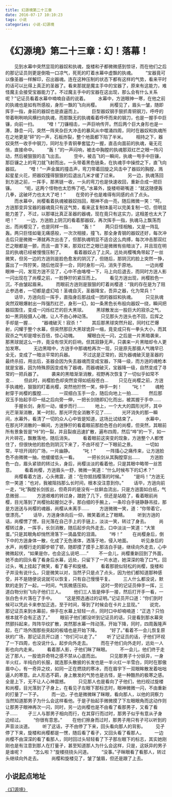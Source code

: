 ```yaml
---
title: 幻源境第二十三章
date: 2016-07-17 10:10:23
tags: 小说
categories: 小说-幻源境
---
```

《幻源境》第二十三章：幻！落幕！
===
<!-- more -->
　　见到水幕中突然显现的器奴和执魂，旋楼和孑都微微感到惊讶，而在他们之后的那记证员则更是倒吸一口凉气，死死的盯着水幕中虚飘的执魂。
　　“宝器竟可以像圣器一样解印，召出器魂。连在这种压制的状态下都有这样的气势，看来平时的话可以比得上真正的圣器了。看来那就是魔主手中的宝器了，原来有这能力，难怪魔主会接受宝器能力了。不过魔主手中的宝器在这出现，那么会有什么关系呢？”记证员看着水幕中喃喃自语的说着。
　　水幕中，方逍眼神一寒，在他之前的执魂也是如有所感般，身形一飘的飞向尚樱。
　　尚樱见了，眉头一皱，随即挥手一指，身前的器奴也是直逼而上。
　　巨型器奴钢手狠抓青铜钢刀，呼呼的带着咧咧响风横扫向执魂，而那飘无的执魂看着呼呼而来的钢刀，也是一握手中巨镰，向前一扫。
　　“噔！”刀镰相击，一声巨响传开。然后两个巨大身形也是一滞，静息一闪，突然一阵夹杂巨大冲击的暴风从中噬涌四周，同时在器奴和执魂所在之地更是“砰”的一声，石板炸裂，整个地面都下陷了半米。
　　相持之下，器奴突然一收手中钢刀，同时左手青铜拳套猛力一握，直击向面前的执魂，毫无花俏，直接命中。
　　“轰！”的一声闷响，被击中胸膛的执魂那双红芒之眼一阵闪动，然后被狠狠的击飞出去。
　　空中，被击飞的一瞬间，执魂一甩手中巨镰，那巨镰之上的弯刀就飞射而出，一头带着黑色链条，在执魂手中操控之下，直飞向器奴。
　　“噔！”一声金属的撞击声，弯刀带着回旋之风击中了器奴的胸膛，溅起星星火花，把器奴撞得狠狠的后退出几米才缓了过来。
　　另一边，执魂荡回到方逍之前，一挥手，那黑链一收，一头的弯刀也是快速收回，重新合成一把巨镰。
　　“呃，这两个怪物也太恐怖了吧。”水幕外，旋楼咂砸嘴道：“就这随便轰几拳，这破坏力也太大了吧！”
　　在旁的孑也是难得有同感的点了点头。
　　而水幕中，尚樱看着执魂被器奴挡回，眼神不由一亮，随后微微一笑：“呵，方逍那变异宝器的器魂竟只有这气势，看来这复制体虽可以完美复制一切，但明显能力差了，不过，以那堪比真正圣器的器魂，现在竟只有这实力，这相差也太大了吧！”
　　一边，方逍脸上阴沉的看着那器奴，再次挥手一指，执魂马上飘荡而出，而尚樱见了，也是同样一指…
　　“轰！”
　　两只巨怪相触，又是一阵乱轰。两只巨怪如毫无痛感般，一次次相接，撞飞，那全身青钢的器奴还好，每次冲击后只是微微一滞就再次出击了，但那执魂明显不适合这么肉搏，每次冲击那双红芒之眼都是一颤，而且一直下来，那双红芒之眼已是微微有些暗淡了，并且现在明显的执魂已经被慢慢压制了。
　　看着器奴占了上风，远处尚樱嘴角带起了一丝微笑，但另一边的方逍则是脸色愈发的阴沉了，但随后，那阴沉的脸上突然一狰，露出了一阵狞笑，随后他双手一合，同时身形一闪，消失于原地。
　　一边尚樱眼神一闪，发现方逍不见了，心中不由咯噔一下，马上向后退去，而同时方逍人影一闪出现在了尚樱之前，一脸狰狞的紧压而上。
　　看见方逍出现，尚樱脸色一沉，不由皱起眉来。
　　而眼前方逍则是狠狠的盯着尚樱道：“我的存在是为了阻止参选者，一切都是虚幻哈！圣魂自灭，圣器降宝，吾异之器，化为常兵！”
　　话毕，方逍向后一挥手，直指身后那战成一团的器奴和执魂。
　　只见执魂突然双眼爆射出一阵强烈红芒，身形一幻，如一条黑色长布般向器奴一绕，瞬间把器奴围住，变成一闪烁红芒的巨大黑球。
　　黑球散发出一股巨大的寂杀之气，如一黑洞般摄人心魄，让人不由心神动荡。
　　只见那头方逍头也不回，后挥之手却是一握…
　　“器魂破灭！寂杀！”
　　其后那黑球突然升起，同时红芒爆射，闪耀于整个水幕，但突然那巨大黑球诡异一缩，竟变成只有一拳头大小，而其寂杀之气却是增长百倍，惊心动魄。
　　耀眼白光一闪，之后是一片黑暗袭来，那黑球就这么一炸，竟没有惊天的巨响，但其寂静无声，只袭来一片黑暗却令人更加发寒。
　　无边黑暗中，方逍手中那魂枪再次一现，只是原先那摄人气魄早已全无，变成了一暗淡平常的兵器。
　　不过这是正常的，因为器魂破灭是圣器的最终杀招，用出后，圣器会因为失去器魂而变成宝器，下降一级，而方逍的魂枪本就是宝器，因为特殊原因变成有了器魂，而器魂破灭，宝器降一级，自然变成了寻常的一把兵器了。
　　袭来的黑暗渐渐消散，视野再次恢复了一切似乎如常不变…
　　但此时，尚樱脸色却突然变得如纸般苍白…
　　只见在尚樱之前，方逍手执魂枪，狠狠的盯着尚樱，突然他狞然一笑，伸手一刺！
　　“叱！”
　　魂枪射穿于尚樱的腹膛……
　　一双细白玉手一合，随后向地上一拍……
　　然后那双玉手抬起手印一结之后向旁一伸，一把长剑随即幻化而出，被其握于手中……
　　手握长剑，身形一动，缓步而行……
　　地上，一个大大的圆形光环，其中光芒渐渐消散，某一时刻，那光环完全消散不见了……
　　光环消失的那一瞬间，水幕外，看清了一切的众人心中皆是知道，这场比试结束了。
　　水幕中，在那光环消散的一瞬间，方逍狰狞的看着眼前那脸色苍白的尚樱，但突然，其眼前所有景象皆是“咔”的一裂，并且裂痕迅速扩散，遍布四周，然后“哗”的一下，如一片片碎花，飘散落地，随后消失。
　　看着眼前这突变的现象，方逍整个人都愣住了，但很快他的脸色则阴沉下来了，不由环视了一下眼前之景。
　　一切如常，平坦开阔的广场，一片幽静。
　　“叱！”
　　一阵搐心之痛传来，让方逍脸色不由微微一抽，他缓缓低头一看。
　　一把长剑从其胸膛穿出……
　　方逍脸色一白，眉头紧锁的转过头，身后，尚樱淡淡的看着他，只是其眼中略带一丝苦意。
　　看着尚樱，方逍眉头一舒，微微一笑道：“什么时候布下的幻术？”
　　尚樱看着方逍，心头微震，道：“在你抵挡樱落的时候。”
　　“是吗！”方逍无奈一笑道：“也对，我被阻挡那么长时间，根本没注意到你。”
　　话毕，方逍向前一走，“叱”胸膛长剑拔出，但奇异的是没有一丝鲜血流出，只是方逍面如白纸，气息微弱……
　　方逍艰难的转过身，踉跄了几下，但还是站稳了，看着眼前尚樱，目光落到了尚樱抬起握剑之手，那白细的手腕上，一条珍白手链静静吊挂，那是方逍送与尚樱的魂器，尚樱从未离手……
　　方逍微微一笑，道：“你带着它，很漂亮。”
　　话毕，方逍身体向后一仰，微笑着闭上了眼睛。
　　听到方逍的话，尚樱愣了愣，目光落在自己手上的手链上，淡淡一笑，转过了身去。
　　尚樱转过身，一挥手，长剑消散，随后起步向外走去，口中淡淡一笑道：“大笨蛋。”只是其眼角却悄然滑落下一滴晶莹的泪滴。
　　“哗！”
　　在尚樱身后，倒下中的方逍身体一散，化成了无色液体，洒落于地，侵入地面。
　　听见身后的水声，尚樱行走的脚步顿了顿，随即摸了摸手上那洁白手链，继续向外走去，心中微微起伏，“如果是你，也会这么说吧……”
　　不一会儿，尚樱重新回到了外面，她不由的回头看了看身后水幕，远处，只留下了一片水迹，她深深的吸了口气，回过头，嘴上挂起了微笑，看了看孑和旋楼。
　　看着那貌似轻松的尚樱，旋楼和孑并没有说什么，只是微笑以对，当然孑只是点了点头，因为他们都知道那种感受，并不是随便说说就可以恢复，只有自己慢慢平复。
　　三人什么都没说，默默的走到了一起，一时间，气氛微感压抑。
　　这时一旁的记证员伸手一挥，三道白物分别飞向孑他们三人。
　　他们三人皆是伸手一接，然后打开手一看，一张白色卡片落在了手中。
　　“这是预选通过的证明。”记证员开口道：“你们到时候可以凭此卡来参加正选，至于时间，等到了时候会在卡片上显现。”
　　说完，那记证员来到水幕前，伸手在水幕上轻轻一点，同时口中却喃喃道：“正选？只怕根本就不会有正选了。”
　　眼前孑他们都没听到记证员的话，只是看到那水幕突然颤抖起来，阵阵华纹扩散，突然那水幕一阵动荡，开始下降，同时，四周轰隆声起，在广场外围那些突起的板墙也是开始下降。
　　“好了。”看着不一会儿恢复原状的广场，那记证员开口道：“你们可以走了。”
　　听了记证员的话，孑他们环视了一下四周，也没说什么，起步向外走去。
　　而在孑他们向外走时，远处一人影也向内走来。
　　看着那人影，孑他们眯了眯眼。
　　不一会儿，他们终于走近了那人，一股诡异奇特之感不禁从心底而出。
　　只见那男子十分妖异，一身半火红，半纯白的长服，就连那头散披的长发也是一半火红一半雪白，同时在那傲眉中心，有一奇异之纹，如同一正在燃烧的寒冰，而在眉宇下一双眼眸散发着咄咄逼人的寒意。此人形态不羁，身上散发的气势也是古怪，是一种酷热的极寒之感。全是上下，无不让人心神震撼。
　　只见那人也是看向了孑他们，他扫视过旋楼和尚樱，目光落到了孑身上，在看见孑左眼下那标志时，眼神微微一闪，不由重新的打量了一下孑。
　　而一边，孑也是微微眯了眯眼，看向那人，以他的洞察力当然知道那男子为什么会这样看他。于是孑抬起手微微摸了下左眼眼角而这动作则让那男子眼神再次一闪，同时，另一边尚樱也是不由看了看那男子，又看了看孑……
　　孑三人与那男子相向而行，在其穿行而过时，那男子似乎有意从孑身边经过。
　　“你很有意思。”
　　在他们擦身而过时，那男子用只有孑可以听到的声音淡淡道。
　　听了这话，孑不由停了下来，回头看向那人的背影。
　　见孑停了下来，旋楼和尚樱都是一愣，随后看了看孑，又回头看了看那人。
　　一边尚樱不由深深的看了看那人，同时回过头轻轻看了下孑那左眼下的标志，其实她刚刚也是有注意到那人在打量孑，甚至知道那人为什么会这样，只是，这妖异的男子是谁呢？
　　“怎么啦？”旋楼挠挠头问道。
　　“没事。”孑眯眼看了看那人，转过头继续向外走去。
　　尚樱和旋楼见了，皱了皱眉，但还是跟了上去。

小说起点地址
---
[《幻源境》](http://www.qidian.com/Book/3538055.aspx)